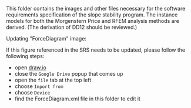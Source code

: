 This folder contains the images and other files necessary for the
software requirements specification of the slope stability program. 
The instance models for both the Morgenstern Price and RFEM analysis methods are derived.
(The derivation of DD12 should be reviewed.)

Updating "ForceDiagram" image:

If this figure referenced in the SRS needs to be updated, please follow the following steps:

- open [draw.io](https://www.draw.io/)
- close the `Google Drive` popup that comes up
- open the `file` tab at the top left
- choose `Import from`
- choose `Device`
- find the ForceDiagram.xml file in this folder to edit it